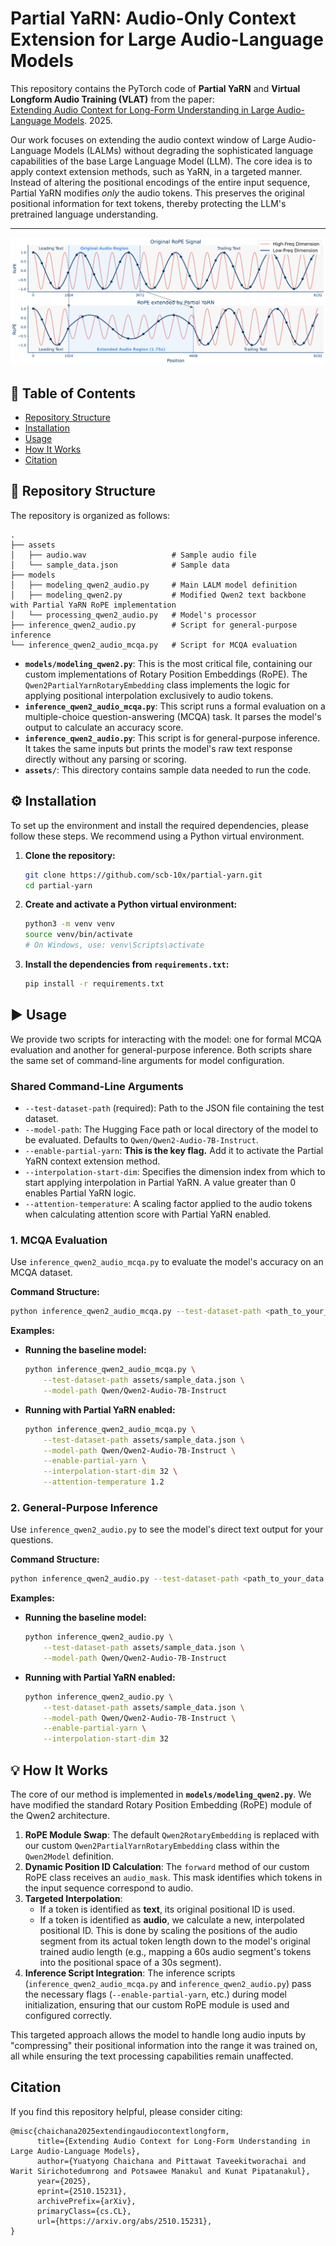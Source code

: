 
# Partial YaRN: Audio-Only Context Extension for Large Audio-Language Models

This repository contains the PyTorch code of **Partial YaRN** and **Virtual Longform Audio Training (VLAT)** from the paper: \
[Extending Audio Context for Long-Form Understanding in Large Audio-Language Models](https://arxiv.org/abs/2510.15231). 2025.

Our work focuses on extending the audio context window of Large Audio-Language Models (LALMs) without degrading the sophisticated language capabilities of the base Large Language Model (LLM). The core idea is to apply context extension methods, such as YaRN, in a targeted manner. Instead of altering the positional encodings of the entire input sequence, Partial YaRN modifies *only* the audio tokens. This preserves the original positional information for text tokens, thereby protecting the LLM's pretrained language understanding.

---

![Partial YaRN Concept](assets/partial_yarn.png)

## 📌 Table of Contents
* [Repository Structure](#-repository-structure)
* [Installation](#-installation)
* [Usage](#-usage)
* [How It Works](#-how-it-works)
* [Citation](#-citation)

## 📂 Repository Structure <a name="-repository-structure"></a>

The repository is organized as follows:

```
.
├── assets
│   ├── audio.wav                   # Sample audio file
│   └── sample_data.json            # Sample data
├── models
│   ├── modeling_qwen2_audio.py     # Main LALM model definition
│   ├── modeling_qwen2.py           # Modified Qwen2 text backbone with Partial YaRN RoPE implementation
│   └── processing_qwen2_audio.py   # Model's processor
├── inference_qwen2_audio.py        # Script for general-purpose inference
└── inference_qwen2_audio_mcqa.py   # Script for MCQA evaluation
```

-   **`models/modeling_qwen2.py`**: This is the most critical file, containing our custom implementations of Rotary Position Embeddings (RoPE). The `Qwen2PartialYarnRotaryEmbedding` class implements the logic for applying positional interpolation exclusively to audio tokens.
-   **`inference_qwen2_audio_mcqa.py`**: This script runs a formal evaluation on a multiple-choice question-answering (MCQA) task. It parses the model's output to calculate an accuracy score.
-   **`inference_qwen2_audio.py`**: This script is for general-purpose inference. It takes the same inputs but prints the model's raw text response directly without any parsing or scoring.
-   **`assets/`**: This directory contains sample data needed to run the code.

## ⚙️ Installation <a name="-installation"></a>

To set up the environment and install the required dependencies, please follow these steps. We recommend using a Python virtual environment.

1.  **Clone the repository:**
    ```bash
    git clone https://github.com/scb-10x/partial-yarn.git
    cd partial-yarn
    ```

2.  **Create and activate a Python virtual environment:**
    ```bash
    python3 -m venv venv
    source venv/bin/activate
    # On Windows, use: venv\Scripts\activate
    ```

3.  **Install the dependencies from `requirements.txt`:**
    ```bash
    pip install -r requirements.txt
    ```

## ▶️ Usage <a name="-usage"></a>

We provide two scripts for interacting with the model: one for formal MCQA evaluation and another for general-purpose inference. Both scripts share the same set of command-line arguments for model configuration.

### Shared Command-Line Arguments

-   `--test-dataset-path` (required): Path to the JSON file containing the test dataset.
-   `--model-path`: The Hugging Face path or local directory of the model to be evaluated. Defaults to `Qwen/Qwen2-Audio-7B-Instruct`.
-   `--enable-partial-yarn`: **This is the key flag.** Add it to activate the Partial YaRN context extension method.
-   `--interpolation-start-dim`: Specifies the dimension index from which to start applying interpolation in Partial YaRN. A value greater than 0 enables Partial YaRN logic.
-   `--attention-temperature`: A scaling factor applied to the audio tokens when calculating attention score with Partial YaRN enabled.

### 1. MCQA Evaluation

Use `inference_qwen2_audio_mcqa.py` to evaluate the model's accuracy on an MCQA dataset.

**Command Structure:**
```bash
python inference_qwen2_audio_mcqa.py --test-dataset-path <path_to_your_data.json> [OPTIONS]
```

**Examples:**

*   **Running the baseline model:**
    ```bash
    python inference_qwen2_audio_mcqa.py \
        --test-dataset-path assets/sample_data.json \
        --model-path Qwen/Qwen2-Audio-7B-Instruct
    ```

*   **Running with Partial YaRN enabled:**
    ```bash
    python inference_qwen2_audio_mcqa.py \
        --test-dataset-path assets/sample_data.json \
        --model-path Qwen/Qwen2-Audio-7B-Instruct \
        --enable-partial-yarn \
        --interpolation-start-dim 32 \
        --attention-temperature 1.2
    ```

### 2. General-Purpose Inference

Use `inference_qwen2_audio.py` to see the model's direct text output for your questions.

**Command Structure:**
```bash
python inference_qwen2_audio.py --test-dataset-path <path_to_your_data.json> [OPTIONS]
```
**Examples:**

*   **Running the baseline model:**
    ```bash
    python inference_qwen2_audio.py \
        --test-dataset-path assets/sample_data.json \
        --model-path Qwen/Qwen2-Audio-7B-Instruct
    ```

*   **Running with Partial YaRN enabled:**
    ```bash
    python inference_qwen2_audio.py \
        --test-dataset-path assets/sample_data.json \
        --model-path Qwen/Qwen2-Audio-7B-Instruct \
        --enable-partial-yarn \
        --interpolation-start-dim 32
    ```

## 💡 How It Works <a name="-how-it-works"></a>

The core of our method is implemented in **`models/modeling_qwen2.py`**. We have modified the standard Rotary Position Embedding (RoPE) module of the Qwen2 architecture.

1.  **RoPE Module Swap**: The default `Qwen2RotaryEmbedding` is replaced with our custom `Qwen2PartialYarnRotaryEmbedding` class within the `Qwen2Model` definition.
2.  **Dynamic Position ID Calculation**: The `forward` method of our custom RoPE class receives an `audio_mask`. This mask identifies which tokens in the input sequence correspond to audio.
3.  **Targeted Interpolation**:
    -   If a token is identified as **text**, its original positional ID is used.
    -   If a token is identified as **audio**, we calculate a new, interpolated positional ID. This is done by scaling the positions of the audio segment from its actual token length down to the model's original trained audio length (e.g., mapping a 60s audio segment's tokens into the positional space of a 30s segment).
4.  **Inference Script Integration**: The inference scripts (`inference_qwen2_audio_mcqa.py` and `inference_qwen2_audio.py`) pass the necessary flags (`--enable-partial-yarn`, etc.) during model initialization, ensuring that our custom RoPE module is used and configured correctly.

This targeted approach allows the model to handle long audio inputs by "compressing" their positional information into the range it was trained on, all while ensuring the text processing capabilities remain unaffected.

## Citation <a name="-citation"></a>

If you find this repository helpful, please consider citing:
```
@misc{chaichana2025extendingaudiocontextlongform,
      title={Extending Audio Context for Long-Form Understanding in Large Audio-Language Models}, 
      author={Yuatyong Chaichana and Pittawat Taveekitworachai and Warit Sirichotedumrong and Potsawee Manakul and Kunat Pipatanakul},
      year={2025},
      eprint={2510.15231},
      archivePrefix={arXiv},
      primaryClass={cs.CL},
      url={https://arxiv.org/abs/2510.15231}, 
}
```
